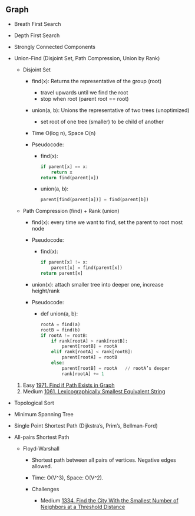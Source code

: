 ## Graph

- Breath First Search

- Depth First Search

- Strongly Connected Components

- Union-Find (Disjoint Set, Path Compression, Union by Rank)
    - Disjoint Set
        - find(x): Returns the representative of the group (root)
            - travel upwards until we find the root
            - stop when root (parent root == root)
        - union(a, b): Unions the representative of two trees (unoptimized)
            - set root of one tree (smaller) to be child of another
        - Time O(log n), Space O(n)

        - Pseudocode:
            - find(x):
                ```python
                if parent[x] == x:
                    return x
                return find(parent[x])
                ```
            - union(a, b):
                ```python
                parent[find(parent[a])] = find(parent[b])
                ```

    - Path Compression (find) + Rank (union)
        - find(x): every time we want to find, set the parent to root most node
        - Pseudocode:
            - find(x):
                ```python
                if parent[x] != x:
                    parent[x] = find(parent[x])
                return parent[x]
                ```

        - union(x): attach smaller tree into deeper one, increase height/rank
        - Pseudocode:
            - def union(a, b): 
                ```python
                rootA = find(a)
                rootB = find(b)
                if rootA != rootB: 
                    if rank[rootA] > rank[rootB]: 
                        parent[rootB] = rootA 
                    elif rank[rootA] < rank[rootB]:
                        parent[rootA] = rootB
                    else: 
                        parent[rootB] = rootA   // rootA’s deeper
                        rank[rootA] += 1
                ```

    1. Easy [1971. Find if Path Exists in Graph](https://leetcode.com/problems/find-if-path-exists-in-graph/)
    2. Medium [1061. Lexicographically Smallest Equivalent String](https://leetcode.com/problems/lexicographically-smallest-equivalent-string/)

- Topological Sort

- Minimum Spanning Tree

- Single Point Shortest Path (Dijkstra’s, Prim’s, Bellman-Ford)

- All-pairs Shortest Path
    - Floyd-Warshall
        - Shortest path between all pairs of vertices. Negative edges allowed.
        - Time: O(V^3), Space: O(V^2).

        - Challenges
            - Medium [1334. Find the City With the Smallest Number of Neighbors at a Threshold Distance](https://leetcode.com/problems/find-the-city-with-the-smallest-number-of-neighbors-at-a-threshold-distance/description/)
